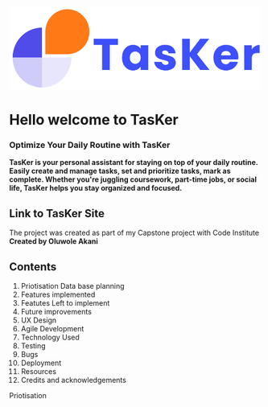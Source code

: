 
<img src="static/images/tasker_logo.png" alt="Tasker Logo" width="500">

# Hello welcome to TasKer

### Optimize Your Daily Routine with TasKer

**TasKer is your personal assistant for staying on top of your daily routine. Easily create and manage tasks, set and prioritize tasks, mark as complete. Whether you're juggling coursework, part-time jobs, or social life, TasKer helps you stay organized and focused.**

## Link to TasKer Site

The project was created as part of my Capstone project with Code Institute
**Created by Oluwole Akani**

## Contents

1. Priotisation
Data base planning
2. Features implemented
3. Featutes Left to implement
4. Future improvements
5. UX Design
6. Agile Development
7. Technology Used
8. Testing
9. Bugs
10. Deployment
11. Resources
12. Credits and acknowledgements

Priotisation